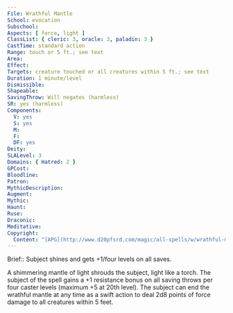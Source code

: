 ```yaml
---
File: Wrathful Mantle
School: evocation
Subschool: 
Aspects: [ force, light ]
ClassList: { cleric: 3, oracle: 3, paladin: 3 }
CastTime: standard action
Range: touch or 5 ft.; see text
Area: 
Effect: 
Targets: creature touched or all creatures within 5 ft.; see text
Duration: 1 minute/level
Dismissible: 
Shapeable: 
SavingThrow: Will negates (harmless)
SR: yes (harmless)
Components:
  V: yes
  S: yes
  M: 
  F: 
  DF: yes
Deity: 
SLALevel: 3
Domains: { Hatred: 2 }
GPCost: 
Bloodline: 
Patron: 
MythicDescription: 
Augment: 
Mythic: 
Haunt: 
Ruse: 
Draconic: 
Meditative: 
Copyright:
  Content: "[APG](http://www.d20pfsrd.com/magic/all-spells/w/wrathful-mantle)"
---
```

Brief:: Subject shines and gets +1/four levels on all saves.

A shimmering mantle of light shrouds the subject, light like a torch. The subject of the spell gains a +1 resistance bonus on all saving throws per four caster levels (maximum +5 at 20th level). The subject can end the wrathful mantle at any time as a swift action to deal 2d8 points of force damage to all creatures within 5 feet.
